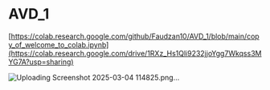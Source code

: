 # AVD_1
[https://colab.research.google.com/github/Faudzan10/AVD_1/blob/main/copy_of_welcome_to_colab.ipynb](https://colab.research.google.com/drive/1RXz_Hs1Qli9232jjoYgg7Wkqss3MYG7A?usp=sharing)

![Uploading Screenshot 2025-03-04 114825.png…]()
